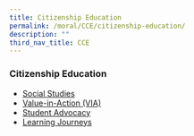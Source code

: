 ```yaml
---
title: Citizenship Education
permalink: /moral/CCE/citizenship-education/
description: ""
third_nav_title: CCE
---
```

### Citizenship Education

*   [Social Studies](https://www.konghwa.moe.edu.sg/khs-learning-experiences/moral/character-and-citizenship-education/citizenship-education/social-studies)
*   [Value-in-Action (VIA)](https://www.konghwa.moe.edu.sg/khs-learning-experiences/moral/character-and-citizenship-education/citizenship-education/value-in-action-via)
*   [Student Advocacy](https://www.konghwa.moe.edu.sg/khs-learning-experiences/moral/character-and-citizenship-education/citizenship-education/student-advocacy)
*   [Learning Journeys](https://www.konghwa.moe.edu.sg/khs-learning-experiences/moral/character-and-citizenship-education/citizenship-education/learning-journeys)
